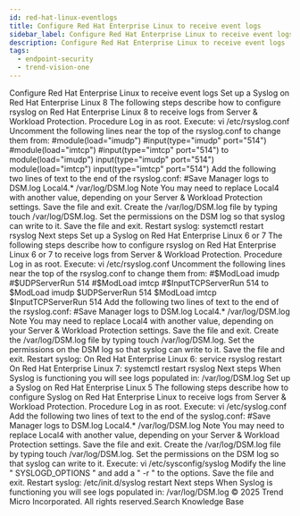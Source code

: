 ```yaml
---
id: red-hat-linux-eventlogs
title: Configure Red Hat Enterprise Linux to receive event logs
sidebar_label: Configure Red Hat Enterprise Linux to receive event logs
description: Configure Red Hat Enterprise Linux to receive event logs
tags:
  - endpoint-security
  - trend-vision-one
---
```


 Configure Red Hat Enterprise Linux to receive event logs Set up a Syslog on Red Hat Enterprise Linux 8 The following steps describe how to configure rsyslog on Red Hat Enterprise Linux 8 to receive logs from Server & Workload Protection. Procedure Log in as root. Execute: vi /etc/rsyslog.conf Uncomment the following lines near the top of the rsyslog.conf to change them from: #module(load="imudp") #input(type="imudp" port="514") #module(load="imtcp") #input(type="imtcp" port="514") to module(load="imudp") input(type="imudp" port="514") module(load="imtcp") input(type="imtcp" port="514") Add the following two lines of text to the end of the rsyslog.conf: #Save Manager logs to DSM.log Local4.* /var/log/DSM.log Note You may need to replace Local4 with another value, depending on your Server & Workload Protection settings. Save the file and exit. Create the /var/log/DSM.log file by typing touch /var/log/DSM.log. Set the permissions on the DSM log so that syslog can write to it. Save the file and exit. Restart syslog: systemctl restart rsyslog Next steps Set up a Syslog on Red Hat Enterprise Linux 6 or 7 The following steps describe how to configure rsyslog on Red Hat Enterprise Linux 6 or 7 to receive logs from Server & Workload Protection. Procedure Log in as root. Execute: vi /etc/rsyslog.conf Uncomment the following lines near the top of the rsyslog.conf to change them from: #$ModLoad imudp #$UDPServerRun 514 #$ModLoad imtcp #$InputTCPServerRun 514 to $ModLoad imudp $UDPServerRun 514 $ModLoad imtcp $InputTCPServerRun 514 Add the following two lines of text to the end of the rsyslog.conf: #Save Manager logs to DSM.log Local4.* /var/log/DSM.log Note You may need to replace Local4 with another value, depending on your Server & Workload Protection settings. Save the file and exit. Create the /var/log/DSM.log file by typing touch /var/log/DSM.log. Set the permissions on the DSM log so that syslog can write to it. Save the file and exit. Restart syslog: On Red Hat Enterprise Linux 6: service rsyslog restart On Red Hat Enterprise Linux 7: systemctl restart rsyslog Next steps When Syslog is functioning you will see logs populated in: /var/log/DSM.log Set up a Syslog on Red Hat Enterprise Linux 5 The following steps describe how to configure Syslog on Red Hat Enterprise Linux to receive logs from Server & Workload Protection. Procedure Log in as root. Execute: vi /etc/syslog.conf Add the following two lines of text to the end of the syslog.conf: #Save Manager logs to DSM.log Local4.* /var/log/DSM.log Note You may need to replace Local4 with another value, depending on your Server & Workload Protection settings. Save the file and exit. Create the /var/log/DSM.log file by typing touch /var/log/DSM.log. Set the permissions on the DSM log so that syslog can write to it. Execute: vi /etc/sysconfig/syslog Modify the line " SYSLOGD_OPTIONS " and add a " -r " to the options. Save the file and exit. Restart syslog: /etc/init.d/syslog restart Next steps When Syslog is functioning you will see logs populated in: /var/log/DSM.log © 2025 Trend Micro Incorporated. All rights reserved.Search Knowledge Base